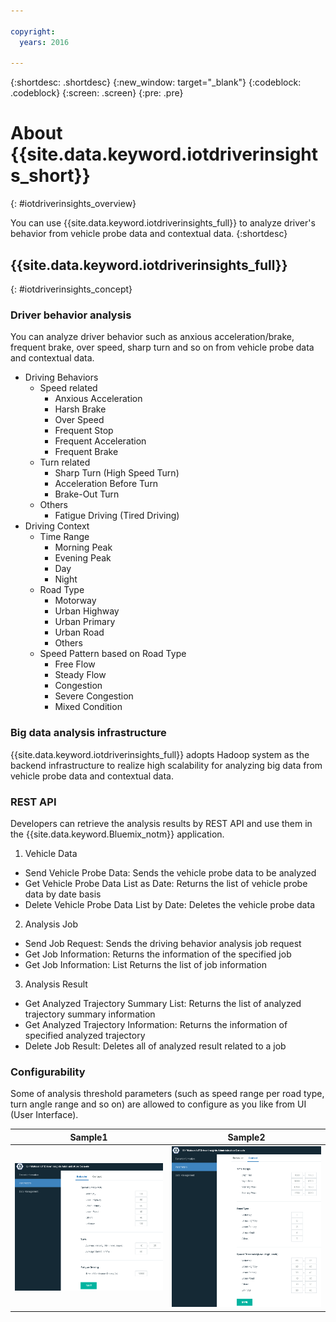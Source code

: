 ```yaml
---

copyright:
  years: 2016

---
```


{:shortdesc: .shortdesc}
{:new_window: target="_blank"}
{:codeblock: .codeblock}
{:screen: .screen}
{:pre: .pre}


# About {{site.data.keyword.iotdriverinsights_short}}
{: #iotdriverinsights_overview}


You can use {{site.data.keyword.iotdriverinsights_full}} to analyze driver's behavior from vehicle probe data and contextual data.
{:shortdesc}

## {{site.data.keyword.iotdriverinsights_full}}
{: #iotdriverinsights_concept}

### Driver behavior analysis
You can analyze driver behavior such as anxious acceleration/brake, frequent brake, over speed, sharp turn and so on from vehicle probe data and contextual data.

 - Driving Behaviors 
    - Speed related
       - Anxious Acceleration
       - Harsh Brake
       - Over Speed
       - Frequent Stop
       - Frequent Acceleration
       - Frequent Brake
    - Turn related
       - Sharp Turn (High Speed Turn)
       - Acceleration Before Turn
       - Brake-Out Turn
    - Others
       - Fatigue Driving (Tired Driving)
 - Driving Context
    - Time Range
       - Morning Peak
       - Evening Peak
       - Day
       - Night
    - Road Type
       - Motorway
       - Urban Highway
       - Urban Primary
       - Urban Road
       - Others
    - Speed Pattern based on Road Type
       - Free Flow
       - Steady Flow
       - Congestion
       - Severe Congestion
       - Mixed Condition

### Big data analysis infrastructure
{{site.data.keyword.iotdriverinsights_full}} adopts Hadoop system as the backend infrastructure to realize high scalability for analyzing big data from vehicle probe data and contextual data.

### REST API
Developers can retrieve the analysis results by REST API and use them in the {{site.data.keyword.Bluemix_notm}} application.
 1. Vehicle Data
   - Send Vehicle Probe Data: Sends the vehicle probe data to be analyzed
   - Get Vehicle Probe Data List as Date: Returns the list of vehicle probe data by date basis
   - Delete Vehicle Probe Data List by Date: Deletes the vehicle probe data
 2. Analysis Job
   - Send Job Request:	Sends the driving behavior analysis job request
   - Get Job Information:	Returns the information of the specified job
   - Get Job Information: List	Returns the list of job information
 3. Analysis Result 
   - Get Analyzed Trajectory Summary List:	Returns the list of analyzed trajectory summary information
   - Get Analyzed Trajectory Information:	Returns the information of specified analyzed trajectory
   - Delete Job Result: Deletes all of analyzed result related to a job

### Configurability
Some of analysis threshold parameters (such as speed range per road type, turn angle range and so on) are allowed to configure as you like from UI (User Interface).

|Sample1|Sample2|
|---|---|
|![GUI1](images/DriverInsights_Admin_01.png "GUI Sample1")|![GUI2](images/DriverInsights_Admin_02.png "GUI Sample2")|
